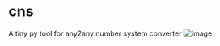 # cns
A tiny py tool for any2any number system converter
![image](https://github.com/mobangjack/blob/master/cns-py.png)

